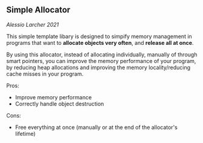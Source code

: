 ## Simple Allocator

*Alessio Larcher 2021*

This simple template libary is designed to simpify memory management in programs that want to **allocate objects very often**, and **release all at once**.

By using this allocator, instead of allocating individually, manually of through smart pointers, you can improve the memory performance of your program, by reducing heap allocations and improving the memory locality/reducing cache misses in your program.

Pros:
* Improve memory performance
* Correctly handle object destruction

Cons:
* Free everything at once (manually or at the end of the allocator's lifetime)

